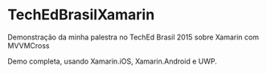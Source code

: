 # TechEdBrasilXamarin
Demonstração da minha palestra no TechEd Brasil 2015 sobre Xamarin com MVVMCross

Demo completa, usando Xamarin.iOS, Xamarin.Android e UWP.
